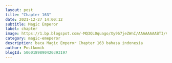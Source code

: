 ```yaml
---
layout: post 
title: "Chapter 163"
date: 2021-12-27 14:00:12
subtitle: Magic Emperor
label: chapter
image: https://1.bp.blogspot.com/-MQ3QL0quago/Xy967jeZWnI/AAAAAAAABTI/Vs7D101CCXkJybMV_vJrx0tvbEoegHaYACLcBGAsYHQ/s72-c/Magic-Emperor.jpg
category: magic-emeperor
description: baca Magic Emperor Chapter 163 bahasa indonesia 
author: Postkomik
blogId: 5060189890420393197
---
```

